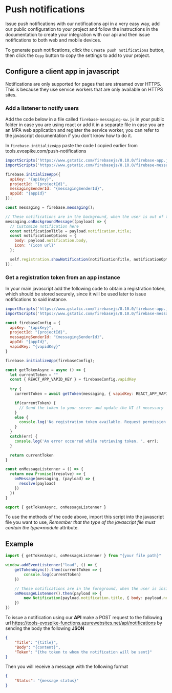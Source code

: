 # Push notifications

Issue push notifications with our notifications api in a very easy way, add our public configuration to your project and follow the instructions in the documentation to create your integration with our api and then issue notifications to both web and mobile devices.

To generate push notifications, click the `Create push notifications` button, then click the `Copy` button to copy the settings to add to your project.

## Configure a client app in javascript

Notifications are only supported for pages that are streamed over HTTPS. This is because they use service workers that are only available on HTTPS sites.

### Add a listener to notify users

Add the code below in a file called `firebase-messaging-sw.js` in your public folder in case you are using react or add it in a separate file in case you are an MPA web application and register the service worker, you can refer to the javascript documentation if you don't know how to do it.

In `firebase.initializeApp` paste the code I copied earlier from tools.evospike.com/push-notifications

``` javascript
importScripts('https://www.gstatic.com/firebasejs/8.10.0/firebase-app.js');
importScripts('https://www.gstatic.com/firebasejs/8.10.0/firebase-messaging.js');

firebase.initializeApp({
  apiKey: "{apiKey}",
  projectId: "{projectId}",
  messagingSenderId: "{messagingSenderId}",
  appId: "{appId}"
});

const messaging = firebase.messaging();

// These notifications are in the background, when the user is out of the application.
messaging.onBackgroundMessage((payload) => {
  // Customize notification here
  const notificationTitle = payload.notification.title;
  const notificationOptions = {
    body: payload.notification.body,
    icon: '{icon url}'
  };

  self.registration.showNotification(notificationTitle, notificationOptions);
});
```

### Get a registration token from an app instance

In your main javascript add the following code to obtain a registration token, which should be stored securely, since it will be used later to issue notifications to said instance.

```javascript
importScripts('https://www.gstatic.com/firebasejs/8.10.0/firebase-app.js');
importScripts('https://www.gstatic.com/firebasejs/8.10.0/firebase-messaging.js');

const firebaseConfig = {
  apiKey: "{apiKey}",
  projectId: "{projectId}",
  messagingSenderId: "{messagingSenderId}",
  appId: "{appId}",
  vapidKey: "{vapidKey}"
}

firebase.initializeApp(firebaseConfig);

const getTokenAsync = async () => {
  let currentToken = ""
  const { REACT_APP_VAPID_KEY } = firebaseConfig.vapidKey
  
  try {
    currentToken = await getToken(messaging, { vapidKey: REACT_APP_VAPID_KEY })

    if(currentToken) {
      // Send the token to your server and update the UI if necessary
    }
    else {
      console.log('No registration token available. Request permission to generate one.');
    }
  }
  catch(err) {
    console.log('An error occurred while retrieving token. ', err);
  }

  return currentToken
}

const onMessageListenner = () => {
  return new Promise((resolve) => {
    onMessage(messaging, (payload) => {
      resolve(payload)
    })
  })
}

export { getTokenAsync, onMessageListenner }
```

To use the methods of the code above, import this script into the javascript file you want to use, *Remember that the type of the javascript file must contain the type=module* attribute.

## Example

```javascript
import { getTokenAsync, onMessageListenner } from "{your file path}"

window.addEventListenner("load", () => {
    getTokenAsync().then(currentToken => {
        console.log(currentToken)
    })

    // These notifications are in the foreground, when the user is inside the application
    onMessageListenner().then(payload => {
        new Notification(payload.notification.title, { body: payload.notification.body })
    })
})
```

To issue a notification using our **API** make a POST request to the following url https://tools-evospike-functions.azurewebsites.net/api/notifications by sending the body the following **JSON**

```JSON
{
    "Title": "{title}",
    "Body": "{content}",
    "Token": "{the token to whom the notification will be sent}"
}
```

Then you will receive a message with the following format

```JSON
{
    "Status": "{message status}"
}
```